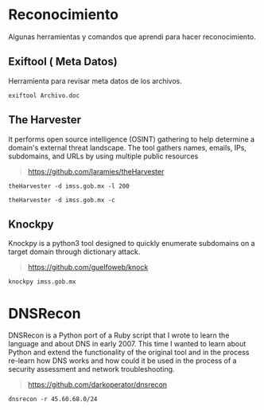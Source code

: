 # Reconocimiento

Algunas herramientas y comandos que aprendi para hacer reconocimiento.

## Exiftool ( Meta Datos) 

Herramienta para revisar meta datos de los archivos.

```
exiftool Archivo.doc

```

## The Harvester 

 It performs open source intelligence (OSINT) gathering to help determine
a domain's external threat landscape. The tool gathers names, emails, IPs, subdomains, and URLs by using
multiple public resources

> https://github.com/laramies/theHarvester

```
theHarvester -d imss.gob.mx -l 200

theHarvester -d imss.gob.mx -c

```

## Knockpy

Knockpy is a python3 tool designed to quickly enumerate subdomains on a target domain through dictionary attack.

> https://github.com/guelfoweb/knock


```
knockpy imss.gob.mx

```

# DNSRecon 

DNSRecon is a Python port of a Ruby script that I wrote to learn the language and about DNS in early 2007. This time I wanted to learn about Python and extend the functionality of the original tool and in the process re-learn how DNS works and how could it be used in the process of a security assessment and network troubleshooting.


> https://github.com/darkoperator/dnsrecon

```
dnsrecon -r 45.60.68.0/24
```











